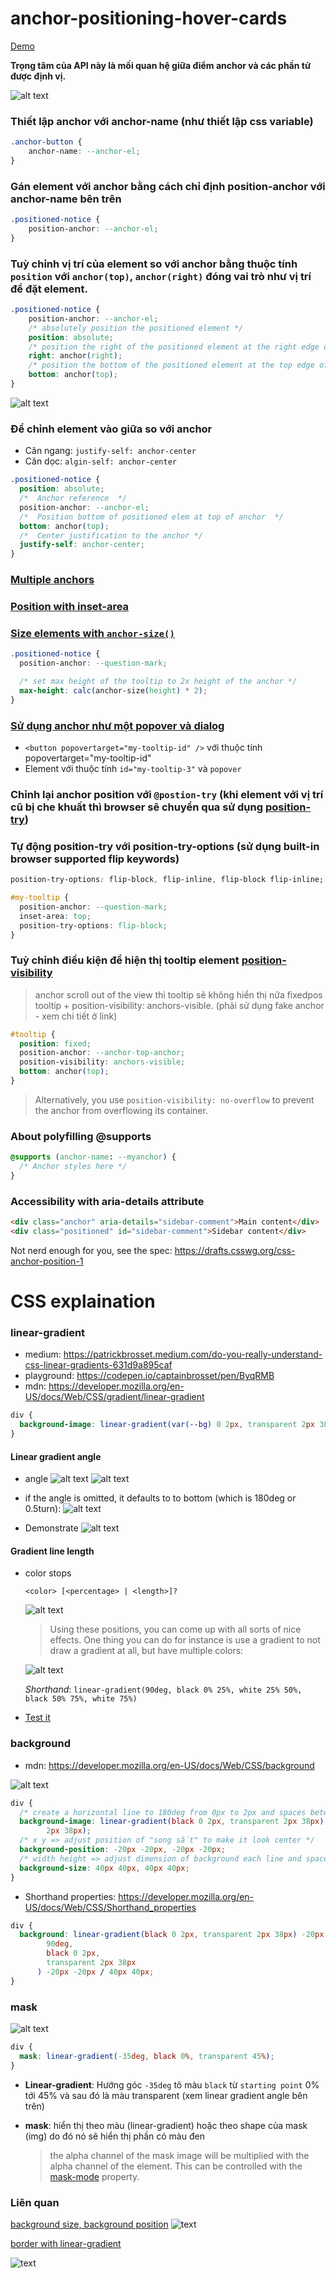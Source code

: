 # anchor-positioning-hover-cards

[Demo](https://trinhvanminh.github.io/anchor-positioning-hover-cards/)

**Trọng tâm của API này là mối quan hệ giữa điểm anchor và các phần tử được định vị.**

![alt text](./assets/images/intro.png)

### Thiết lập anchor với anchor-name (như thiết lập css variable)

```css
.anchor-button {
    anchor-name: --anchor-el;
}
```

### Gán element với anchor bằng cách chỉ định position-anchor với anchor-name bên trên

```css
.positioned-notice {
    position-anchor: --anchor-el;
}
```

### Tuỳ chỉnh vị trí của element so với anchor bằng thuộc tính `position` với `anchor(top)`, `anchor(right)` đóng vai trò như vị trí để đặt element.

```css
.positioned-notice {
    position-anchor: --anchor-el;
    /* absolutely position the positioned element */
    position: absolute;
    /* position the right of the positioned element at the right edge of the anchor */
    right: anchor(right);
    /* position the bottom of the positioned element at the top edge of the anchor */
    bottom: anchor(top);
}
```

![alt text](./assets/images/position-visualize.png)

### Để chỉnh element vào giữa so với anchor

- Căn ngang: `justify-self: anchor-center`
- Căn dọc: `algin-self: anchor-center`

```css
.positioned-notice {
  position: absolute;
  /*  Anchor reference  */
  position-anchor: --anchor-el;
  /*  Position bottom of positioned elem at top of anchor  */
  bottom: anchor(top);
  /*  Center justification to the anchor */
  justify-self: anchor-center;
}
```

### [Multiple anchors](https://developer.chrome.com/blog/anchor-positioning-api#multiple_anchors)

### [Position with inset-area](https://developer.chrome.com/blog/anchor-positioning-api#position_with_inset-area)

### [Size elements with `anchor-size()`](https://developer.chrome.com/blog/anchor-positioning-api#size_elements_with_anchor-size)

```css
.positioned-notice {
  position-anchor: --question-mark;

  /* set max height of the tooltip to 2x height of the anchor */
  max-height: calc(anchor-size(height) * 2);
}
```

### [Sử dụng anchor như một popover và dialog](https://developer.chrome.com/blog/anchor-positioning-api#use_anchor_with_top-layer_elements_like_popover_and_dialog)

- `<button popovertarget="my-tooltip-id" />` với thuộc tính popovertarget="my-tooltip-id"
- Element với thuộc tính `id="my-tooltip-3"` và `popover`

### Chỉnh lại anchor position với `@postion-try` (khi element với vị trí cũ bị che khuất thì browser sẽ chuyển qua sử dụng [position-try](https://developer.chrome.com/blog/anchor-positioning-api#adjust_anchor_positions_with_position-try))

### Tự động position-try với position-try-options (sử dụng built-in browser supported flip keywords)

```css
position-try-options: flip-block, flip-inline, flip-block flip-inline;
```

```css
#my-tooltip {
  position-anchor: --question-mark;
  inset-area: top;
  position-try-options: flip-block;
}
```

### Tuỳ chỉnh điều kiện để hiện thị tooltip element [position-visibility](https://developer.chrome.com/blog/anchor-positioning-api#position-visibility_for_anchors_in_subscrollers)

> anchor scroll out of the view thì tooltip sẽ không hiển thị nữa fixedpos tooltip + position-visibility: anchors-visible. (phải sử dụng fake anchor - xem chi tiết ở link)

```css
#tooltip {
  position: fixed;
  position-anchor: --anchor-top-anchor;
  position-visibility: anchors-visible;
  bottom: anchor(top);
}
```

> Alternatively, you use `position-visibility: no-overflow` to prevent the anchor from overflowing its container.

### About polyfilling @supports

```css
@supports (anchor-name: --myanchor) {
  /* Anchor styles here */
}
```

### Accessibility with aria-details attribute

```html
<div class="anchor" aria-details="sidebar-comment">Main content</div>
<div class="positioned" id="sidebar-comment">Sidebar content</div>
```

Not nerd enough for you, see the spec: https://drafts.csswg.org/css-anchor-position-1

# CSS explaination

### linear-gradient

- medium: https://patrickbrosset.medium.com/do-you-really-understand-css-linear-gradients-631d9a895caf
- playground: https://codepen.io/captainbrosset/pen/ByqRMB
- mdn: https://developer.mozilla.org/en-US/docs/Web/CSS/gradient/linear-gradient

```css
div {
  background-image: linear-gradient(var(--bg) 0 2px, transparent 2px 38px);
}
```

#### Linear gradient angle

- angle
  ![alt text](./assets/images/linear-gradient-angle-starting-point.png)
  ![alt text](./assets/images/linear-gradient-angle.png)

- if the angle is omitted, it defaults to to bottom (which is 180deg or 0.5turn):
  ![alt text](./assets/images/linear-gradient-default-angle.png)

- Demonstrate
  ![alt text](./assets/images/linear-gradient-angle-demonstrate.gif)

#### Gradient line length

- color stops

  `<color> [<percentage> | <length>]?`

  ![alt text](./assets/images/gradient-line-length.png)

  > Using these positions, you can come up with all sorts of nice effects. One thing you can do for instance is use a gradient to not draw a gradient at all, but have multiple colors:

  ![alt text](./assets/images/muliple-colors.png)

  _Shorthand_: `linear-gradient(90deg, black 0% 25%, white 25% 50%, black 50% 75%, white 75%)`

- [Test it](https://codepen.io/captainbrosset/pen/ByqRMB)

### background

- mdn: https://developer.mozilla.org/en-US/docs/Web/CSS/background

![alt text](./assets/images/background.png)

```css
div {
  /* create a horizontal line to 180deg from 0px to 2px and spaces between two line from 2px to 38px and then similar to vertical line to 90deg */
  background-image: linear-gradient(black 0 2px, transparent 2px 38px), linear-gradient(90deg, black 0 2px, transparent
        2px 38px);
  /* x y => adjust position of "song sắt" to make it look center */
  background-position: -20px -20px, -20px -20px;
  /* width height => adjust dimension of background each line and spaces and then repeat with background-repeat: repeat (default) */
  background-size: 40px 40px, 40px 40px;
}
```

- Shorthand properties: https://developer.mozilla.org/en-US/docs/Web/CSS/Shorthand_properties

```css
div {
  background: linear-gradient(black 0 2px, transparent 2px 38px) -20px -20px / 40px 40px, linear-gradient(
        90deg,
        black 0 2px,
        transparent 2px 38px
      ) -20px -20px / 40px 40px;
}
```

### mask

![alt text](assets/images/mask-angle.png)

```css
div {
  mask: linear-gradient(-35deg, black 0%, transparent 45%);
}
```

- **Linear-gradient**: Hướng góc `-35deg` tô màu `black` từ `starting point` 0% tới 45% và sau đó là màu transparent (xem linear gradient angle bên trên)

- **mask**: hiển thị theo màu (linear-gradient) hoặc theo shape của mask (img) do đó nó sẽ hiển thị phần có màu đen
  > the alpha channel of the mask image will be multiplied with the alpha channel of the element. This can be controlled with the [mask-mode](https://developer.mozilla.org/en-US/docs/Web/CSS/mask-mode) property.

### Liên quan

[background size, background position](./more-about-background.html)
![text](./assets/images/beautiful-background-effect.gif)

[border with linear-gradient](./border-with-linear-gradient-color.html)

![text](./assets/images/border-with-linear-gradient-color.png)
